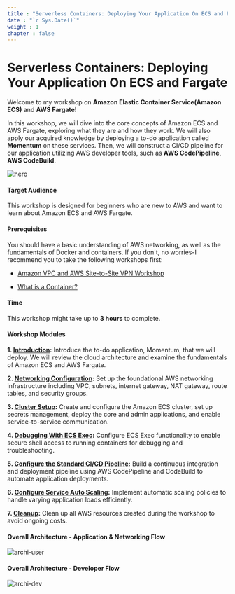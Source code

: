 ```yaml
---
title : "Serverless Containers: Deploying Your Application On ECS and Fargate"
date : "`r Sys.Date()`"
weight : 1
chapter : false
---
```


# Serverless Containers: Deploying Your Application On ECS and Fargate

Welcome to my workshop on **Amazon Elastic Container Service(Amazon ECS)** and **AWS Fargate**!

In this workshop, we will dive into the core concepts of Amazon ECS and AWS Fargate, exploring what they are and how they work. We will also apply our acquired knowledge by deploying a to-do application called **Momentum** on these services. Then, we will construct a CI/CD pipeline for our application utilizing AWS developer tools, such as **AWS CodePipeline**, **AWS CodeBuild**.

![hero](/images/container_hero.jpg)

#### Target Audience

This workshop is designed for beginners who are new to AWS and want to learn about Amazon ECS and AWS Fargate.

#### Prerequisites

You should have a basic understanding of AWS networking, as well as the fundamentals of Docker and containers. If you don't, no worries-I recommend you to take the following workshops first:

- [Amazon VPC and AWS Site-to-Site VPN Workshop](https://000003.awsstudygroup.com/)

- [What is a Container?](https://www.docker.com/resources/what-container/)

#### Time

This workshop might take up to **3 hours** to complete.

#### Workshop Modules

**1\. [Introduction](1-introduction/):** Introduce the to-do application, Momentum, that we will deploy. We will review the cloud architecture and examine the fundamentals of Amazon ECS and AWS Fargate.

**2\. [Networking Configuration](2-networking/):** Set up the foundational AWS networking infrastructure including VPC, subnets, internet gateway, NAT gateway, route tables, and security groups.

**3\. [Cluster Setup](3-cluster/):** Create and configure the Amazon ECS cluster, set up secrets management, deploy the core and admin applications, and enable service-to-service communication.

**4\. [Debugging With ECS Exec](4-ecsexec/):** Configure ECS Exec functionality to enable secure shell access to running containers for debugging and troubleshooting.

**5\. [Configure the Standard CI/CD Pipeline](5-cicd/):** Build a continuous integration and deployment pipeline using AWS CodePipeline and CodeBuild to automate application deployments.

**6\. [Configure Service Auto Scaling](6-serviceautoscaling/):** Implement automatic scaling policies to handle varying application loads efficiently.

**7\. [Cleanup](7-cleanup/):** Clean up all AWS resources created during the workshop to avoid ongoing costs.

#### Overall Architecture - Application & Networking Flow

![archi-user](/images/archi-user.svg)

#### Overall Architecture - Developer Flow

![archi-dev](/images/archi-dev.svg)